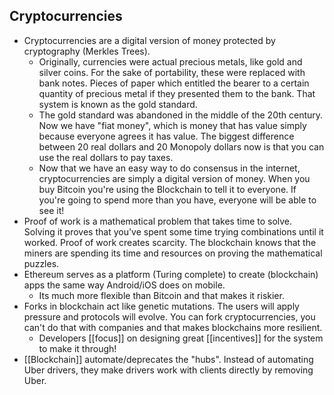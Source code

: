 ## Cryptocurrencies
- Cryptocurrencies are a digital version of money protected by cryptography (Merkles Trees).
	- Originally, currencies were actual precious metals, like gold and silver coins. For the sake of portability, these were replaced with bank notes. Pieces of paper which entitled the bearer to a certain quantity of precious metal if they presented them to the bank. That system is known as the gold standard.
	- The gold standard was abandoned in the middle of the 20th century. Now we have "fiat money", which is money that has value simply because everyone agrees it has value. The biggest difference between 20 real dollars and 20 Monopoly dollars now is that you can use the real dollars to pay taxes.
	- Now that we have an easy way to do consensus in the internet, cryptocurrencies are simply a digital version of money. When you buy Bitcoin you're using the Blockchain to tell it to everyone. If you're going to spend more than you have, everyone will be able to see it!
- Proof of work is a mathematical problem that takes time to solve. Solving it proves that you've spent some time trying combinations until it worked. Proof of work creates scarcity. The blockchain knows that the miners are spending its time and resources on proving the mathematical puzzles.
- Ethereum serves as a platform (Turing complete) to create (blockchain) apps the same way Android/iOS does on mobile.
	- Its much more flexible than Bitcoin and that makes it riskier.
- Forks in blockchain act like genetic mutations. The users will apply pressure and protocols will evolve. You can fork cryptocurrencies, you can't do that with companies and that makes blockchains more resilient.
	- Developers [[focus]] on designing great [[incentives]] for the system to make it through!
- [[Blockchain]] automate/deprecates the "hubs". Instead of automating Uber drivers, they make drivers work with clients directly by removing Uber.
